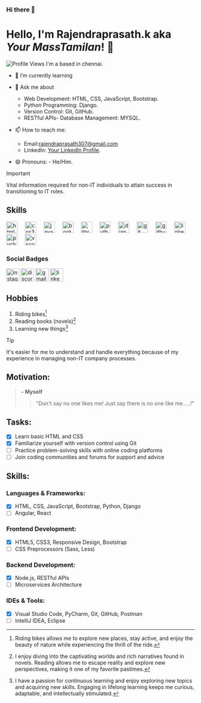 ### Hi there 👋

# Hello, I'm **Rajendraprasath.k** aka *Your MassTamilan*! 👋
![Profile Views](https://komarev.com/ghpvc/?username=rajendraprasath307)
I'm a  based in chennai.
- 🌱 I’m currently learning 
- 💬 Ask me about 
  - Web Development: HTML, CSS, JavaScript, Bootstrap.
  - Python Programming: Django.
  - Version Control: Git, GitHub.
  - RESTful APIs- Database Management: MYSQL.
- 📫 How to reach me:

  - Email:rajendraprasath307@gmail.com
  - LinkedIn: [Your LinkedIn Profile](http://linkedin.com/in/rajendra-prasath-kamaraj-07b84b279).
- 😄 Pronouns: - He/Him.
> [!IMPORTANT]
> Vital information required for non-IT individuals to attain success in transitioning to IT roles.


## Skills
<div align="left">
  <img src="https://cdn.jsdelivr.net/gh/devicons/devicon/icons/html5/html5-original.svg" height="30" alt="html5 logo"  />
  <img width="12" />
  <img src="https://cdn.jsdelivr.net/gh/devicons/devicon/icons/css3/css3-original.svg" height="30" alt="css3 logo"  />
  <img width="12" />
  <img src="https://cdn.jsdelivr.net/gh/devicons/devicon/icons/javascript/javascript-original.svg" height="30" alt="javascript logo"  />
  <img width="12" />
  <img src="https://cdn.jsdelivr.net/gh/devicons/devicon/icons/bootstrap/bootstrap-original.svg" height="30" alt="bootstrap logo"  />
  <img width="12" />
  <img src="https://cdn.jsdelivr.net/gh/devicons/devicon/icons/mysql/mysql-original.svg" height="30" alt="mysql logo"  />
  <img width="12" />
  <img src="https://cdn.jsdelivr.net/gh/devicons/devicon/icons/python/python-original.svg" height="30" alt="python logo"  />
  <img width="12" />
  <img src="https://cdn.jsdelivr.net/gh/devicons/devicon/icons/django/django-plain.svg" height="30" alt="django logo"  />
  <img width="12" />
  <img src="https://cdn.jsdelivr.net/gh/devicons/devicon/icons/git/git-original.svg" height="30" alt="git logo"  />
  <img width="12" />
  <img src="https://cdn.jsdelivr.net/gh/devicons/devicon/icons/github/github-original.svg" height="30" alt="github logo"  />
  <img width="12" />
  <img src="https://cdn.jsdelivr.net/gh/devicons/devicon/icons/linkedin/linkedin-original.svg" height="30" alt="linkedin logo"  />
  <img width="12" />
  <img src="https://cdn.jsdelivr.net/gh/devicons/devicon/icons/pycharm/pycharm-original.svg" height="30" alt="pycharm logo"  />
  <img width="12" />
  <img src="https://cdn.jsdelivr.net/gh/devicons/devicon/icons/vscode/vscode-original.svg" height="30" alt="vscode logo"  />
  <img width="12" />
</div>


### Social Badges

<div align="left">
  <img src="https://img.shields.io/static/v1?message=Instagram&logo=instagram&label=&color=E4405F&logoColor=white&labelColor=&style=for-the-badge" height="35" alt="instagram logo"  />
  <img src="https://img.shields.io/static/v1?message=Discord&logo=discord&label=&color=7289DA&logoColor=white&labelColor=&style=for-the-badge" height="35" alt="discord logo"  />
  <img src="https://img.shields.io/static/v1?message=Gmail&logo=gmail&label=&color=D14836&logoColor=white&labelColor=&style=for-the-badge" height="35" alt="gmail logo"  />
  <img src="https://img.shields.io/static/v1?message=LinkedIn&logo=linkedin&label=&color=0077B5&logoColor=white&labelColor=&style=for-the-badge" height="35" alt="linkedin logo"  />
</div>

## Hobbies
1. Riding bikes[^1]
2. Reading books (novels)[^2]
3. Learning new things[^3]
[^1]: Riding bikes allows me to explore new places, stay active, and enjoy the beauty of nature while experiencing the thrill of the ride.
[^2]: I enjoy diving into the captivating worlds and rich narratives found in novels. Reading allows me to escape reality and explore new perspectives, making it one of my favorite pastimes.
[^3]: I have a passion for continuous learning and enjoy exploring new topics and acquiring new skills. Engaging in lifelong learning keeps me curious, adaptable, and intellectually stimulated.

> [!TIP]
> It's easier for me to understand and handle everything because of my experience in managing non-IT company processes.

## Motivation:
> **- Myself**
>> "Don't say no one likes me! Just say there is no one like me.....!"
<!-- [!CAUTION]
Potential positive outcomes resulting from taking proactive action. -->
## Tasks:
- [x] Learn basic HTML and CSS
- [x] Familiarize yourself with version control using Git
- [ ] Practice problem-solving skills with online coding platforms
- [ ] Join coding communities and forums for support and advice
## Skills:
### Languages & Frameworks:
- [x] HTML, CSS, JavaScript, Bootstrap, Python, Django
- [ ] Angular, React
### Frontend Development:
- [x] HTML5, CSS3, Responsive Design, Bootstrap
- [ ] CSS Preprocessors (Sass, Less)
### Backend Development:
- [x] Node.js, RESTful APIs
- [ ] Microservices Architecture
### IDEs & Tools:
- [x] Visual Studio Code, PyCharm, Git, GitHub, Postman
- [ ] IntelliJ IDEA, Eclipse

<!-- [!NOTE]
I enjoy incorporating elements of anime and gaming into my professional style. -->
